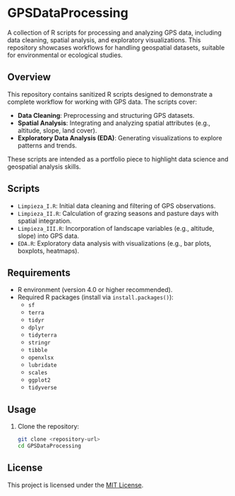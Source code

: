 # GPSDataProcessing

A collection of R scripts for processing and analyzing GPS data, including data cleaning, spatial analysis, and exploratory visualizations. This repository showcases workflows for handling geospatial datasets, suitable for environmental or ecological studies.

## Overview

This repository contains sanitized R scripts designed to demonstrate a complete workflow for working with GPS data. The scripts cover:
- **Data Cleaning**: Preprocessing and structuring GPS datasets.
- **Spatial Analysis**: Integrating and analyzing spatial attributes (e.g., altitude, slope, land cover).
- **Exploratory Data Analysis (EDA)**: Generating visualizations to explore patterns and trends.

These scripts are intended as a portfolio piece to highlight data science and geospatial analysis skills.

## Scripts

- `Limpieza_I.R`: Initial data cleaning and filtering of GPS observations.
- `Limpieza_II.R`: Calculation of grazing seasons and pasture days with spatial integration.
- `Limpieza_III.R`: Incorporation of landscape variables (e.g., altitude, slope) into GPS data.
- `EDA.R`: Exploratory data analysis with visualizations (e.g., bar plots, boxplots, heatmaps).

## Requirements

- R environment (version 4.0 or higher recommended).
- Required R packages (install via `install.packages()`):
  - `sf`
  - `terra`
  - `tidyr`
  - `dplyr`
  - `tidyterra`
  - `stringr`
  - `tibble`
  - `openxlsx`
  - `lubridate`
  - `scales`
  - `ggplot2`
  - `tidyverse`

## Usage

1. Clone the repository:
   ```bash
   git clone <repository-url>
   cd GPSDataProcessing

## License

This project is licensed under the [MIT License](LICENSE).
